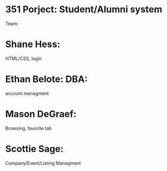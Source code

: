 # 351 Porject: Student/Alumni system
Team: <br>
# Shane Hess:
HTML/CSS, login <br>
# Ethan Belote: DBA: 
account managment <br>
# Mason DeGraef: 
Browsing, favorite tab <br>
# Scottie Sage: 
Company/Event/Listing Managment
